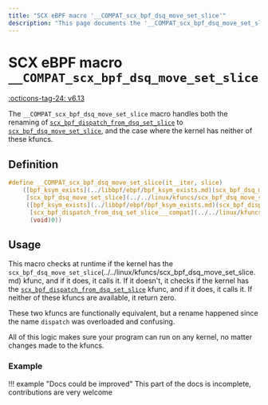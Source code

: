 ```yaml
---
title: "SCX eBPF macro '__COMPAT_scx_bpf_dsq_move_set_slice'"
description: "This page documents the '__COMPAT_scx_bpf_dsq_move_set_slice' scx eBPF macro, including its definition, usage, and examples."
---
```

# SCX eBPF macro `__COMPAT_scx_bpf_dsq_move_set_slice`

[:octicons-tag-24: v6.13](https://github.com/torvalds/linux/commit/cc26abb1a19adbb91b79d25a2e74976633ece429)

The `__COMPAT_scx_bpf_dsq_move_set_slice` macro handles both the renaming of [`scx_bpf_dispatch_from_dsq_set_slice`](../../linux/kfuncs/scx_bpf_dispatch_from_dsq_set_slice.md) to 
[`scx_bpf_dsq_move_set_slice`](../../linux/kfuncs/scx_bpf_dsq_move_set_slice.md), and the case where the kernel has neither of these kfuncs.
## Definition

```c
#define __COMPAT_scx_bpf_dsq_move_set_slice(it__iter, slice)			\
	([bpf_ksym_exists](../libbpf/ebpf/bpf_ksym_exists.md)(scx_bpf_dsq_move_set_slice) ?				\
	 [scx_bpf_dsq_move_set_slice](../../linux/kfuncs/scx_bpf_dsq_move_set_slice.md)((it__iter), (slice)) :			\
	 ([bpf_ksym_exists](../libbpf/ebpf/bpf_ksym_exists.md)(scx_bpf_dispatch_from_dsq_set_slice___compat) ?	\
	  [scx_bpf_dispatch_from_dsq_set_slice___compat](../../linux/kfuncs/scx_bpf_dispatch_from_dsq_set_slice.md)((it__iter), (slice)) :	\
	  (void)0))

```

## Usage

This macro checks at runtime if the kernel has the `scx_bpf_dsq_move_set_slice`(../../linux/kfuncs/scx_bpf_dsq_move_set_slice.md) kfunc, and if it does, it calls it. If it doesn't, it checks if the kernel has the [`scx_bpf_dispatch_from_dsq_set_slice`](../../linux/kfuncs/scx_bpf_dispatch_from_dsq_set_slice.md) kfunc, and if it does, it calls it. If neither of these kfuncs are available, it return zero.

These two kfuncs are functionally equivalent, but a rename happened since the name `dispatch` was overloaded and confusing.

All of this logic makes sure your program can run on any kernel, no matter changes made to the kfuncs.

### Example

!!! example "Docs could be improved"
    This part of the docs is incomplete, contributions are very welcome
